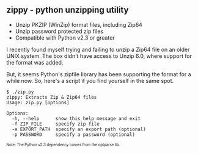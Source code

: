 zippy - python unzipping utility 
--------------------------------

- Unzip PKZIP (WinZip) format files, including Zip64
- Unzip password protected zip files
- Compatible with Python v2.3 or greater

I recently found myself trying and failing to unzip a Zip64 file on an older UNIX system. The box didn't have access to Unzip 6.0, where support for the format was added. 

But, it seems Python's zipfile library has been supporting the format for a while now. So, here's a script if you find yourself in the same spot.

    $ ./zip.py
    zippy: Extracts Zip & Zip64 files
    Usage: zip.py [options]
    
    Options:
      -h, --help      show this help message and exit
      -f ZIP_FILE     specify zip file
      -e EXPORT_PATH  specify an export path (optional)
      -p PASSWORD     specify a password (optional)

<sub><sup>Note: The Python v2.3 dependency comes from the optparse lib.</sup></sub>
